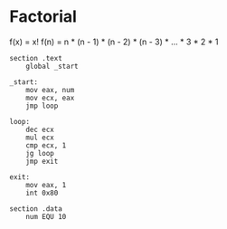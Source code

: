 # Factorial

f(x) = x!
f(n) = n * (n - 1) * (n - 2) * (n - 3) * ... * 3 * 2 * 1

```assembly
section .text
	global _start

_start:
	mov eax, num
	mov ecx, eax
	jmp loop

loop:
	dec ecx
	mul ecx
	cmp ecx, 1
	jg loop
	jmp exit

exit:
	mov eax, 1
	int 0x80

section .data
	num EQU 10
```
